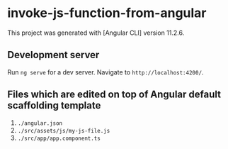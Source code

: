 # invoke-js-function-from-angular

This project was generated with [Angular CLI] version 11.2.6.


## Development server

Run `ng serve` for a dev server. Navigate to `http://localhost:4200/`.


## Files which are edited on top of Angular default scaffolding template

1. `./angular.json`
2. `./src/assets/js/my-js-file.js`
3. `./src/app/app.component.ts`
